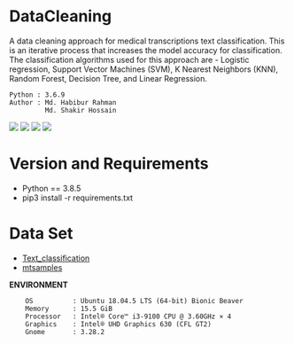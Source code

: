 # DataCleaning
A data cleaning approach for medical transcriptions text classification. This is an iterative process that increases the model accuracy for classification. The classification algorithms used for this approach are - Logistic regression, Support Vector Machines (SVM), K Nearest Neighbors (KNN), Random Forest, Decision Tree, and Linear Regression. 
 
    Python : 3.6.9
    Author : Md. Habibur Rahman 
             Md. Shakir Hossain  
  

![](/info/src_img/python.ico?raw=true )
![](/info/src_img/tensorflow.ico?raw=true)
![](/info/src_img/keras.ico?raw=true)
![](/info/src_img/col.ico?raw=true)

# Version and Requirements  
* Python == 3.8.5
* pip3 install -r requirements.txt

# Data Set
  * [Text_classification](https://www.kaggle.com/jsreddy79/text-classification-supervised-learning?select=TextClassification_Data.csv)
  * [mtsamples](https://www.kaggle.com/tboyle10/medicaltranscriptions)


**ENVIRONMENT**

        OS          : Ubuntu 18.04.5 LTS (64-bit) Bionic Beaver     
        Memory      : 15.5 GiB  
        Processor   : Intel® Core™ i3-9100 CPU @ 3.60GHz × 4  
        Graphics    : Intel® UHD Graphics 630 (CFL GT2)
        Gnome       : 3.28.2
  
